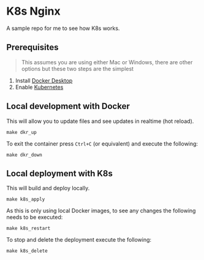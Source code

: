 # K8s Nginx

A sample repo for me to see how K8s works.

## Prerequisites

> This assumes you are using either Mac or Windows, there are other options but these two steps are the simplest

1. Install [Docker Desktop](https://www.docker.com/products/docker-desktop/)
2. Enable [Kubernetes](https://docs.docker.com/desktop/features/kubernetes/)

## Local development with Docker

This will allow you to update files and see updates in realtime (hot reload).

```shell
make dkr_up
```

To exit the container press `Ctrl+C` (or equivalent) and execute the following:

```shell
make dkr_down
```

## Local deployment with K8s

This will build and deploy locally.

```shell
make k8s_apply
```

As this is only using local Docker images, to see any changes the following needs to be executed:

```shell
make k8s_restart
```

To stop and delete the deployment execute the following:

```shell
make k8s_delete
```
